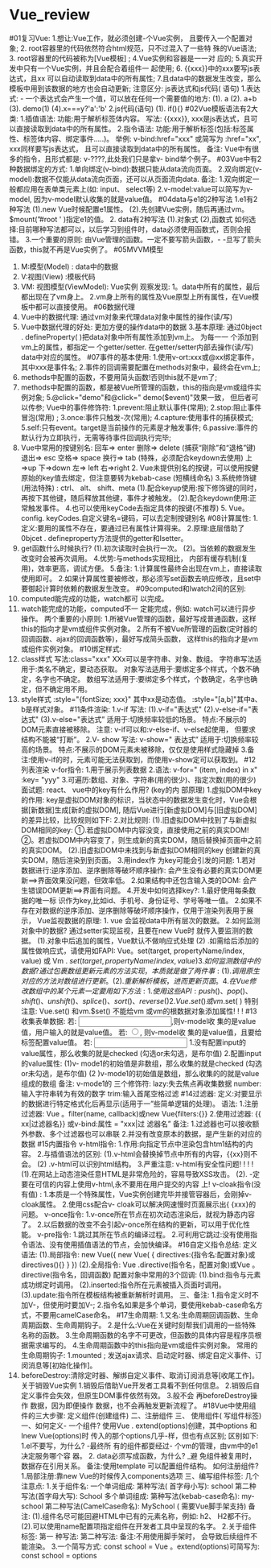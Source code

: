 # Vue_review
#01复习Vue:
   1.想让:Vue工作，就必须创建-个Vue实例， 且要传入一个配置对 象;
   2. root容器里的代码依然符合html规范，只不过混入了一些特 殊的Vue语法;
   3. root容器里的代码被称为[Vue模板] ;
   4.Vue实例和容器是一一对 应的;
   5.真实开发中只有一个Vue实例，并且会配合着组件一 起使用;
   6. {{xxx}}中的xxx要写js表达式，且xx 可以自动读取到data中的所有属性;
   7.且data中的数据发生改变，那么模板中用到该数据的地方也会自动更新;
   注意区分: js表达式和js代码( 语句)
1.表达式: - 一个表达式会产生一个值，可以放在任何一个需要值的地方:
  (1). a
  (2). a+b
  (3). demo(1)
  (4).x===y?'a':'b'
2.js代码(语句)
  (1). if(){}
#02Vue模板语法有2大类:
  1.插值语法:
    功能:用于解析标签体内容。
    写法: {{xxx}}, xxx是js表达式，且可以直接读取到data中的所有属性。
  2.指令语法:
    功能:用于解析标签(包括:标签属性、标签体内容、绑定事件.....)。
    举例: v-bind:href="xxx" 或简写为 :href="xx", xxx同样要写js表达式，
    且可以直接读取到data中的所有属性。
    备注: Vue中有很多的指令，且形式都是: v-????,此处我们只是拿v- bind举个例子。
#03Vue中有2种数据绑定的方式:
  1.单向绑定(v-bind):数据只能从data流向页面。
  2.双向绑定(v-model):数据不仅能从data流向页面，还可以从页面流向data.
备注:
  1.双向绑定一般都应用在表单类元素上(如: input、 select等)
  2.v-model:value可以简写为v-model, 因为v-model默认收集的就是value值。
#04data与e1的2种写法
  1.e1有2种写法
    (1).new Vue时候配置e1属性。
    (2).先创建Vue实例，随后再通过vm。$mount(”#root ' )指定e1的值。
  2. data有2种写法
    (1).对象式
    (2),函数式
    如何选择:目前哪种写法都可以，以后学习到组件时，data必须使用函数式，否则会报错。
3.一个重要的原则:
  由Vue管理的函数。一定不要写箭头函数，- -旦写了箭头函数，this就不再是Vue实例了。
#05MVVM模型
  1. M:模型(Model) : data中的数据
  2. V:视图(View) :模板代码
  3. VM: 视图模型(ViewModel): Vue实例
  观察发现:
    1。data中所有的属性，最后都出现在了vm身上。
    2.vm身上所有的属性及Vue原型上所有属性，在Vue模板中都可以直接使用。
#06数据代理  
  1. Vue中的数据代理:
    通过vm对象来代理data对象中属性的操作(读/写)
  2. Vue中数据代理的好处:
    更加方便的操作data中的数据
  3.基本原理:
    通过0bject . defineProperty( )把data对象中所有属性添加到vm上。
    为每一一 个添加到vm上的属性，都指定一 个getter/setter.
    在getter/setter内部去操作(读/写) data中对应的属性。
#07事件的基本使用:
  1.使用v-ort:xxx或@xx绑定事件，其中xxx是事件名;
  2.事件的回调需要配置在methods对象中，最终会在vm上;
  3. methods中配置的函数，不要用简头函数!否则this就不是vm了;
  4. methods中配置的函数，都是被Vue所管理的函数，this的指向是vm或组件实例对象;
  5.@click="demo"和@click=" demo($event)"效果一致， 但后者可以传参;
  Vue中的事件修饰符:
    1.prevent:阻止默认事件(常用);
    2.stop:阻止事件冒泡(常用) ;
    3.once:事件只触发-次(常用);
    4.capture:使用事件的捕获模式;
    5.self:只有event。target是当前操作的元素是才触发事件;
    6.passive:事件的默认行为立即执行，无需等待事件回调执行完毕;
  1. Vue中常用的按键别名:
      回车=> enter
      删除=> delete (捕获“刚除”和“退格”键)
      退出=> esc
      空格=> space 
      换行=> tab (特殊，必须配合keydown去使用)
      上=>up
      下=>down
      左=> left
      右=>right
    2. Vue未提供别名的按键，可以使用按健原始的key值去绑定，但注意要转为kebab-case (短横线命名)
    3.系统修饰键(用法特殊) : ctrl、 alt、 shift、meta
      (1).配合keyup使用:按下修饰键的同时，再按下其他键，随后释放其他键，事件才被触发。
      (2).配合keydown使用:正常触发事件。
    4.也可以使用keyCode去指定具体的按键(不推荐)
    5. Vue。config. keyCodes.自定义键名=键码，可以去定制按键别名
#08计算属性:
  1.定义:要用的属性不存在，要通过已有属性计算得来。
  2.原理:底层借助了0bjcet . defineproperty方法提供的getter和Isetter。
  3. get函数什么时候执行?
    (1).初次读取时会执行一次。
    (2)。当依赖的数据发生改变时会被再次调用。
  4.优势:与methods实现相比， 内部有缓存机制(复用)，效率更高，调试方便。
  5.备注:
    1.计算属性最终会出现在vm上，直接读取使用即可。
    2.如果计算属性要被修改，那必须写set函数去响应修改，且set中要御起计算时依赖的数据发生改变。
#09computed和lwatch2间的区别:
  1. computed能完成的功能，watch都可 以完成。
  2. watch能完成的功能，computed不一 定能完成，例如: watch可以进行异步操作。
  两个重要的小原则:
    1.所被Vue管理的函数，最好写成普通函数，这样this的指向才是vm或组件实例对象。
    2.所有不被Vue所管理的函数(定时器的回调函数、ajax的回调函数等)，最好写成简头函数，
  这样this的指向才是vm或组件实例对象。
#10绑定样式:
  1. class样式
    写法:class="xxx" XXx可以是字符串、对象、数组。
    字符串写法适用于:类名不确定，要动态获取。
    对象写法适用于:要绑定多个样式，个数不确定，名字也不确定。
    数组写法适用于:要绑定多个样式，个数确定，名字也确定，但不确定用不用。
  2. style样式
    :style="{fontSize; xxx}" 其中xx是动态值。
    :style="[a,b]"其中a、b是样式对象。
#11条件渲染:
  1.v-if
    写法:
      (1).v-if="表达式"
      (2).v-else-if="表达式"
      (3).v-else="表达式”
  适用于:切换频率较低的场景。
  特点:不展示的DOM元素直接被移除。
  注意: v-if可以和:v-else-if、v-else起使用， 但要求结构不能被“打断”。
  2.V- show
    写法: v-show=" 表达式”
    适用于:切换频率较高的场景。
    特点:不展示的DOM元素未被移除，仅仅是使用样式隐藏掉
  3.备注:使用v-if的时，元素可能无法获取到，而使用v-show定可以获取到。
#12列表渲染
  v-for指令:
    1.用于展示列表数据
    2.语法: v-for=" (item, index) in x" :key= "yyy"
    3.可遍历:数组、对象、字符串(用的很少)、指定次数(用的很少)
  面试题: react、 vue中的key有什么作用? (key的内 部原理)
    1.虚拟DOM中key的作用:
      key是虚拟DOM对象的标识，当状态中的数据发生变化时，Vue会根据[新数据]生成[新的虚拟DOM],
      随后Vue进行[新虚拟DOM]与[旧虚拟DOM]的差异比较，比较规则如下F:
    2.对比规则:
      (1).旧虚拟DOM中找到了与新虚拟DOM相同的key: 
        ①.若虚拟DOM中内容没变，直接使用之前的真实DOM!
        ②。若虚拟DOM中内容变了，则生成新的真实DOM，随后替换掉页面中之前的真实DOM。
      (2).旧虚拟DOM中未找到与新虚拟DOM相同的key
        创建新的真实DOM，随后渲染到到页面。
    3.用index作 为key可能会引发的问题:
      1.若对数据进行:逆序添加、逆序删除等破坏顺序操作:
        会产生没有必要的真实DOM更新==>界面效果没问题，但效率低。
      2.如果结构中还包含输入类的DOM:
        会产生错误DOM更新==>界面有问题。
    4.开发中如何选择key?:
      1.最好使用每条数据的唯一标 识作为key,比如id、手机号、身份证号、学号等唯一值。
      2.如果不存在对数据的逆序添加、逆序删除等破坏顺序操作，仅用于渲染列表用于展示，
  Vue监视数据的原理:
    1. vue 会监视data中所有层次的数据。
    2.如何监测对象中的数据? 
      通过setter实现监视，且要在new Vue时 就传入要监测的数据。
        (1).对象中后追加的属性，Vue默认不做响应式处理
        (2) .如需给后添加的属性做响应式，请使用如FAPI: 
      Vue。set(target, propertyName/index, value) 或
      Vm . $set(target, propertyName/ index, value )
    3.如何监测数组中的数据?
      通过包裹数组更新元素的方法实现，本质就是做了两件事: 
        (1).调用原生对应的方法对数组进行更新。
        (2).重新解析模板，进而更新页面。
    4.在Vue修改数组中的某个元素一定要用如 下方法:
      1.使用这些API:push()、pop()、 shift()、 unshift()、 splice()、 sort()、 reverse( )
      2.Vue.set()或vm.$set( )
    特别注意: Vue.set() 和vm.$set() 不能给vm 或vm的根数据对象添加属性! ! !
#13收集表单数据:
  若: <input type= "text"/>,则v-model收 集的是value值，用户输入的就是value值。
  若: <input type="radio"/>, 则v-model收 集的是value值，且要给标签配置value值。
  若: <input type=" checkbox"/>
  1.没有配置input的value属性，那么收集的就是checked (勾选or未勾选，是布尔值)
  2.配置input的value属性:
    (1)v- mode1的初始值是非数组，那么收集的就是checked (勾选or未勾选，是布尔值)
    (2 )v-mode1的初始值是数组，那么收集的的就是value组成的数组
  备注: v-mode1的 三个修饰符:
  lazy:失去焦点再收集数据
  number:输入字符串转为有效的数字
  trim:输入首尾空格过滤
#14过滤器:
  定义:对要显示的数据进行特定格式化后再显示(适用于一”些简单逻辑的处理)。
  语法:
    1.注册过滤器: Vue 。filter(name, callback)或new Vue{filters:{}}
    2.使用过滤器: {{ xx|过滤器名}} 或v-bind:属性 = "xxx|过 滤器名”
  备注:
    1.过滤器也可以接收额外参数、多个过滤器也可以串联
    2.并没有改变原本的数据，是产生新的对应的数据
#15内置指令
  v-html指令:
  1.作用:向指定节点中渲染包含htm1结构的内容。
  2.与插值语法的区别:
    (1).v-html会替换掉节点中所有的内容，{{xx}则不会。
    (2) .v-html可以识别html结构。
  3.严重注意: v-html有安全性问题! ! ! !
    (1).在网站上动态渲染任意HTML是非常危险的，容易导致XSS攻击。
    (2). -定要在可信的内容上使用v-html,永不要用在用户提交的内容 上!
  v-cloak指令(没有值) :
    1.本质是一个特殊属性，Vue实例创建完毕并接管容器后，会刚掉v-cloak属性。
    2.使用css配合v- cloak可以解决网速慢时页面展示出{ {xxx}的问题。
  v-once指令:
    1.v-once所在节点在初次动态渲染后，就视为静态内容了。
    2.以后数据的改变不会引起v-once所在结构的更新，可以用于优化性能。
  v-pre指令:
    1.跳过其所在节点的编译过程。
    2.可利用它跳过:没有使用指令语法、没有使用插值语法的节点，会加快编译。
#16自定义指令总结:
  定义语法:
  (1).局部指令:
    new
    Vue({
    new Vue( {
    directives:{指令名:配置对象}或
    directives(){}
    }
    })
  (2).全局指令:
    Vue .directive(指令名，配置对象)或Vue 。directive(指令名，回调函数)
  配置对象中常用的3个回调:
    (1).bind:指令与元素成功绑定时调用。
    (2).inserted:指令所在元素被插入页面时调用。
    (3).update:指令所在模板结构被重新解析时调用。
  三、备注:
    1.指令定义时不加V-，但使用时要加V-;
    2.指令名如果是多个单词，要使用kebab-case命名方式，不要用camelCase命名。
#17生命周期:
  1.又名:生命周期回调函数、生命周期函数、生命周期钩子。
  2.是什么:Vue在关键时刻帮我们调用的一些特殊名称的函数。
  3.生命周期函数的名字不可更改，但函数的具体内容是程序员根据需求编写的。
  4.生命周期函数中的this指向是vm或组件实例对象。
  常用的生命周期钩子:
  1.mounted ;
    发送ajax请求、启动定时器、绑定自定义事件、订闵消息等[初始化操作]。
  2. beforeDestroy:清除定时器、解绑自定义事件、取消订阅消息等[收尾工作]。
    关于销毁Vue实例
    1.销毁后借助Vue开发者工具看不到任何信息。
    2.销毁后自定义事件会失效，但原生DOM事件依然有效。
    3.般不会 再beforeDestroy操作 数据，因为即便操作 数据，也不会再触发更新流程了。
#18Vue中使用组件的三大步骤:
  定义组件(创建组件)
  二、注册组件
  三、 使用组件( 写组件标签)
  一、如何定义- 一个组件?
    使用Vue . extend(options)创建，其中options 和Inew Vue(options)时 传入的那个options几乎-样，但也有点区别;
  区别如下:
    1.el不要写，为什么? -最终所 有的组件都耍经过- 个vm的管理，由vm中的e1决定服务哪个容 器。
    2. data必须写成函数，为什么? _避 免组件被复用时，数据存在引用关系。
    备注:使用template 可以配置组件结构。
    如何注册组件?
      1.局部注册:靠new Vue的时候传入components选项
  三、编写组件标签: 
  <xxx></xxx>
  几个注意点:
    1.关于组件名:
    一个单词组成:
      第种写法( 首字母小写): school
      第二种写法(首字母大写): School
    多个单词组成:
      第种写法(kebab-case命名): my-school
      第二种写法(CamelCase命名): MySchool ( 需要Vue脚手架支持)
    备注: 
    (1).组件名尽可能回避HTML中已有的元素名称，例如: h2、 H2都不行。
    (2).可以使用name配置项指定组件在开发者工具中呈现的名字。
    2.关于组件标签:
      第一 种写法: <school></school>
      第二种写法: <school/>
      备注:不用使用脚手架时，<school/> 会导致后续组件不能渲染。
    3.一个简写方式:
      const school = Vue 。extend(options)可简写为: const school = options